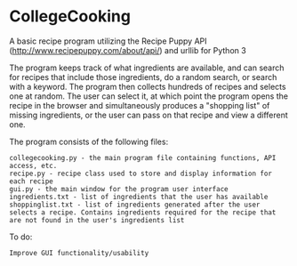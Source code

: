 # CollegeCooking
A basic recipe program utilizing the Recipe Puppy API (http://www.recipepuppy.com/about/api/) and urllib for Python 3

The program keeps track of what ingredients are available, and can search for recipes that include those ingredients, do a random search, or search with a keyword. The program then collects hundreds of recipes and selects one at random. The user can select it, at which point the program opens the recipe in the browser and simultaneously produces a "shopping list" of missing ingredients, or the user can pass on that recipe and view a different one. 

The program consists of the following files:

    collegecooking.py - the main program file containing functions, API access, etc.
    recipe.py - recipe class used to store and display information for each recipe
    gui.py - the main window for the program user interface
    ingredients.txt - list of ingredients that the user has available
    shoppinglist.txt - list of ingredients generated after the user selects a recipe. Contains ingredients required for the recipe that are not found in the user's ingredients list

To do:

    Improve GUI functionality/usability
